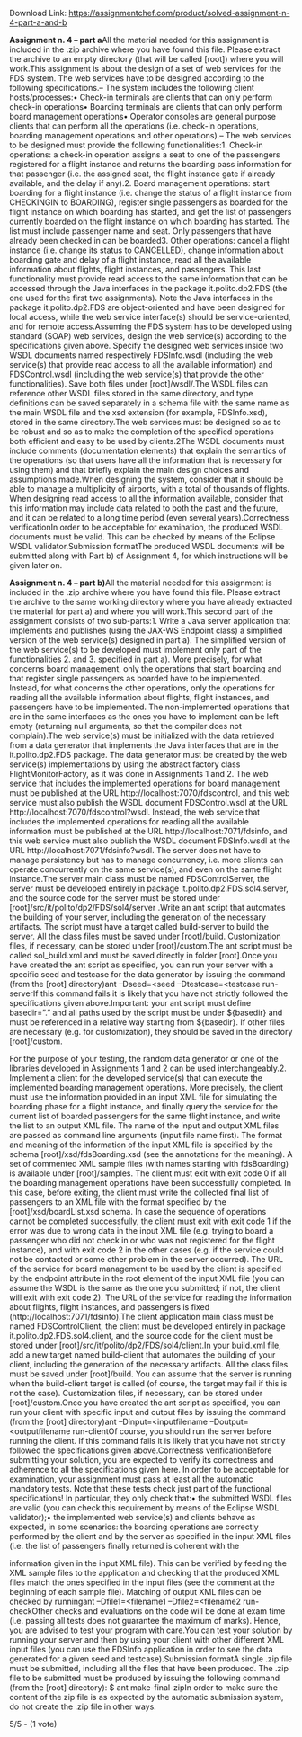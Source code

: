 Download Link: https://assignmentchef.com/product/solved-assignment-n-4-part-a-and-b
<br>
<p class="ui header product-top-header" title=" Assignment n. 4 – part a and b Solution"><strong>Assignment n. 4 – part a</strong>All the material needed for this assignment is included in the .zip archive where you have found this file. Please extract the archive to an empty directory (that will be called [root]) where you will work.This assignment is about the design of a set of web services for the FDS system. The web services have to be designed according to the following specifications.– The system includes the following client hosts/processes:• Check-in terminals are clients that can only perform check-in operations• Boarding terminals are clients that can only perform board management operations• Operator consoles are general purpose clients that can perform all the operations (i.e. check-in operations, boarding management operations and other operations).– The web services to be designed must provide the following functionalities:1. Check-in operations: a check-in operation assigns a seat to one of the passengers registered for a flight instance and returns the boarding pass information for that passenger (i.e. the assigned seat, the flight instance gate if already available, and the delay if any).2. Board management operations: start boarding for a flight instance (i.e. change the status of a flight instance from CHECKINGIN to BOARDING), register single passengers as boarded for the flight instance on which boarding has started, and get the list of passengers currently boarded on the flight instance on which boarding has started. The list must include passenger name and seat. Only passengers that have already been checked in can be boarded3. Other operations: cancel a flight instance (i.e. change its status to CANCELLED), change information about boarding gate and delay of a flight instance, read all the available information about flights, flight instances, and passengers. This last functionality must provide read access to the same information that can be accessed through the Java interfaces in the package it.polito.dp2.FDS (the one used for the first two assignments). Note the Java interfaces in the package it.polito.dp2.FDS are object-oriented and have been designed for local access, while the web service interface(s) should be service-oriented, and for remote access.Assuming the FDS system has to be developed using standard (SOAP) web services, design the web service(s) according to the specifications given above. Specify the designed web services inside two WSDL documents named respectively FDSInfo.wsdl (including the web service(s) that provide read access to all the available information) and FDSControl.wsdl (including the web service(s) that provide the other functionalities). Save both files under [root]/wsdl/.The WSDL files can reference other WSDL files stored in the same directory, and type definitions can be saved separately in a schema file with the same name as the main WSDL file and the xsd extension (for example, FDSInfo.xsd), stored in the same directory.The web services must be designed so as to be robust and so as to make the completion of the specified operations both efficient and easy to be used by clients.2The WSDL documents must include comments (documentation elements) that explain the semantics of the operations (so that users have all the information that is necessary for using them) and that briefly explain the main design choices and assumptions made.When designing the system, consider that it should be able to manage a multiplicity of airports, with a total of thousands of flights. When designing read access to all the information available, consider that this information may include data related to both the past and the future, and it can be related to a long time period (even several years).Correctness verificationIn order to be acceptable for examination, the produced WSDL documents must be valid. This can be checked by means of the Eclipse WSDL validator.Submission formatThe produced WSDL documents will be submitted along with Part b) of Assignment 4, for which instructions will be given later on.

<strong>Assignment n. 4 – part b)</strong>All the material needed for this assignment is included in the .zip archive where you have found this file. Please extract the archive to the same working directory where you have already extracted the material for part a) and where you will work.This second part of the assignment consists of two sub-parts:1. Write a Java server application that implements and publishes (using the JAX-WS Endpoint class) a simplified version of the web service(s) designed in part a). The simplified version of the web service(s) to be developed must implement only part of the functionalities 2. and 3. specified in part a). More precisely, for what concerns board management, only the operations that start boarding and that register single passengers as boarded have to be implemented. Instead, for what concerns the other operations, only the operations for reading all the available information about flights, flight instances, and passengers have to be implemented. The non-implemented operations that are in the same interfaces as the ones you have to implement can be left empty (returning null arguments, so that the compiler does not complain).The web service(s) must be initialized with the data retrieved from a data generator that implements the Java interfaces that are in the it.polito.dp2.FDS package. The data generator must be created by the web service(s) implementations by using the abstract factory class FlightMonitorFactory, as it was done in Assignments 1 and 2. The web service that includes the implemented operations for board management must be published at the URL http://localhost:7070/fdscontrol, and this web service must also publish the WSDL document FDSControl.wsdl at the URL http://localhost:7070/fdscontrol?wsdl. Instead, the web service that includes the implemented operations for reading all the available information must be published at the URL http://localhost:7071/fdsinfo, and this web service must also publish the WSDL document FDSInfo.wsdl at the URL http://localhost:7071/fdsinfo?wsdl. The server does not have to manage persistency but has to manage concurrency, i.e. more clients can operate concurrently on the same service(s), and even on the same flight instance.The server main class must be named FDSControlServer, the server must be developed entirely in package it.polito.dp2.FDS.sol4.server, and the source code for the server must be stored under [root]/src/it/polito/dp2/FDS/sol4/server .Write an ant script that automates the building of your server, including the generation of the necessary artifacts. The script must have a target called build-server to build the server. All the class files must be saved under [root]/build. Customization files, if necessary, can be stored under [root]/custom.The ant script must be called sol_build.xml and must be saved directly in folder [root].Once you have created the ant script as specified, you can run your server with a specific seed and testcase for the data generator by issuing the command (from the [root] directory)ant –Dseed=&lt;seed –Dtestcase=&lt;testcase run-serverIf this command fails it is likely that you have not strictly followed the specifications given above.Important: your ant script must define basedir=”.” and all paths used by the script must be under ${basedir} and must be referenced in a relative way starting from ${basedir}. If other files are necessary (e.g. for customization), they should be saved in the directory [root]/custom.

For the purpose of your testing, the random data generator or one of the libraries developed in Assignments 1 and 2 can be used interchangeably.2. Implement a client for the developed service(s) that can execute the implemented boarding management operations. More precisely, the client must use the information provided in an input XML file for simulating the boarding phase for a flight instance, and finally query the service for the current list of boarded passengers for the same flight instance, and write the list to an output XML file. The name of the input and output XML files are passed as command line arguments (input file name first). The format and meaning of the information of the input XML file is specified by the schema [root]/xsd/fdsBoarding.xsd (see the annotations for the meaning). A set of commented XML sample files (with names starting with fdsBoarding) is available under [root]/samples. The client must exit with exit code 0 if all the boarding management operations have been successfully completed. In this case, before exiting, the client must write the collected final list of passengers to an XML file with the format specified by the [root]/xsd/boardList.xsd schema. In case the sequence of operations cannot be completed successfully, the client must exit with exit code 1 if the error was due to wrong data in the input XML file (e.g. trying to board a passenger who did not check in or who was not registered for the flight instance), and with exit code 2 in the other cases (e.g. if the service could not be contacted or some other problem in the server occurred). The URL of the service for board management to be used by the client is specified by the endpoint attribute in the root element of the input XML file (you can assume the WSDL is the same as the one you submitted; if not, the client will exit with exit code 2). The URL of the service for reading the information about flights, flight instances, and passengers is fixed (http://localhost:7071/fdsinfo).The client application main class must be named FDSControlClient, the client must be developed entirely in package it.polito.dp2.FDS.sol4.client, and the source code for the client must be stored under [root]/src/it/polito/dp2/FDS/sol4/client.In your build.xml file, add a new target named build-client that automates the building of your client, including the generation of the necessary artifacts. All the class files must be saved under [root]/build. You can assume that the server is running when the build-client target is called (of course, the target may fail if this is not the case). Customization files, if necessary, can be stored under [root]/custom.Once you have created the ant script as specified, you can run your client with specific input and output files by issuing the command (from the [root] directory)ant –Dinput=&lt;inputfilename –Doutput=&lt;outputfilename run-clientOf course, you should run the server before running the client. If this command fails it is likely that you have not strictly followed the specifications given above.Correctness verificationBefore submitting your solution, you are expected to verify its correctness and adherence to all the specifications given here. In order to be acceptable for examination, your assignment must pass at least all the automatic mandatory tests. Note that these tests check just part of the functional specifications! In particular, they only check that:• the submitted WSDL files are valid (you can check this requirement by means of the Eclipse WSDL validator);• the implemented web service(s) and clients behave as expected, in some scenarios: the boarding operations are correctly performed by the client and by the server as specified in the input XML files (i.e. the list of passengers finally returned is coherent with the

information given in the input XML file). This can be verified by feeding the XML sample files to the application and checking that the produced XML files match the ones specified in the input files (see the comment at the beginning of each sample file). Matching of output XML files can be checked by runningant –Dfile1=&lt;filename1 –Dfile2=&lt;filename2 run-checkOther checks and evaluations on the code will be done at exam time (i.e. passing all tests does not guarantee the maximum of marks). Hence, you are advised to test your program with care.You can test your solution by running your server and then by using your client with other different XML input files (you can use the FDSInfo application in order to see the data generated for a given seed and testcase).Submission formatA single .zip file must be submitted, including all the files that have been produced. The .zip file to be submitted must be produced by issuing the following command (from the [root] directory): $ ant make-final-zipIn order to make sure the content of the zip file is as expected by the automatic submission system, do not create the .zip file in other ways.

5/5 - (1 vote)
